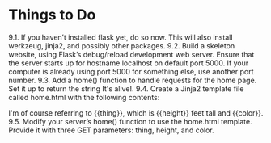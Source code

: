 # Things to Do
9.1. If you haven’t installed flask yet, do so now. This will also install werkzeug,
jinja2, and possibly other packages.
9.2. Build a skeleton website, using Flask’s debug/reload development web server. Ensure
that the server starts up for hostname localhost on default port 5000. If your computer
is already using port 5000 for something else, use another port number.
9.3. Add a home() function to handle requests for the home page. Set it up to return the
string It's alive!.
9.4. Create a Jinja2 template file called home.html with the following contents:
<html>
<head>
<title>It's alive!</title>
<body>
I'm of course referring to {{thing}}, which is {{height}} feet tall and {{color}}.
</body>
</html>
9.5. Modify your server’s home() function to use the home.html template. Provide it with
three GET parameters: thing, height, and color.
